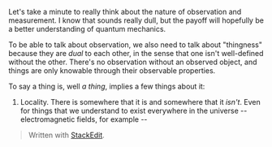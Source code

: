 Let's take a minute to really think about the nature of observation and measurement. I know that sounds really dull, but the payoff will hopefully be a better understanding of quantum mechanics.

To be able to talk about observation, we also need to talk about "thingness" because they are *dual* to each other, in the sense that one isn't well-defined without the other. There's no observation without an observed object, and things are only knowable through their observable properties.

To say a thing is, well *a thing*, implies a few things about it:
1. Locality.
There is somewhere that it is and somewhere that it *isn't*. Even for things that we understand to exist everywhere in the universe -- electromagnetic fields, for example -- 


> Written with [StackEdit](https://stackedit.io/).
<!--stackedit_data:
eyJoaXN0b3J5IjpbNTYzMjQ4NzU0LC0xOTQ0MTk2ODc0XX0=
-->